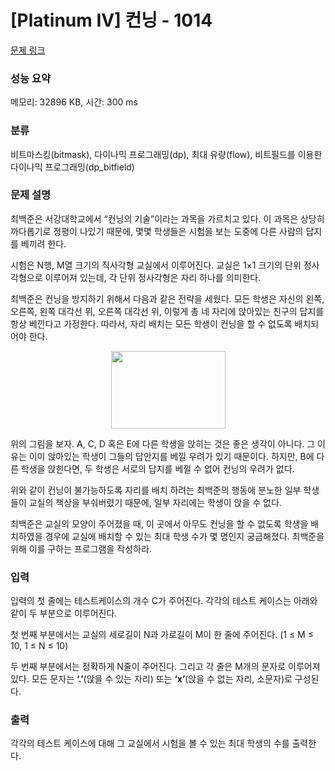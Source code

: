# [Platinum IV] 컨닝 - 1014 

[문제 링크](https://www.acmicpc.net/problem/1014) 

### 성능 요약

메모리: 32896 KB, 시간: 300 ms

### 분류

비트마스킹(bitmask), 다이나믹 프로그래밍(dp), 최대 유량(flow), 비트필드를 이용한 다이나믹 프로그래밍(dp_bitfield)

### 문제 설명

<p>최백준은 서강대학교에서 “컨닝의 기술”이라는 과목을 가르치고 있다. 이 과목은 상당히 까다롭기로 정평이 나있기 때문에, 몇몇 학생들은 시험을 보는 도중에 다른 사람의 답지를 베끼려 한다.</p>

<p>시험은 N행, M열 크기의 직사각형 교실에서 이루어진다. 교실은 1×1 크기의 단위 정사각형으로 이루어져 있는데, 각 단위 정사각형은 자리 하나를 의미한다.</p>

<p>최백준은 컨닝을 방지하기 위해서 다음과 같은 전략을 세웠다. 모든 학생은 자신의 왼쪽, 오른쪽, 왼쪽 대각선 위, 오른쪽 대각선 위, 이렇게 총 네 자리에 앉아있는 친구의 답지를 항상 베낀다고 가정한다. 따라서, 자리 배치는 모든 학생이 컨닝을 할 수 없도록 배치되어야 한다.</p>

<p style="text-align:center"><img alt="" src="https://www.acmicpc.net/upload/201003/cunning.JPG" style="height:124px; width:183px"></p>

<p>위의 그림을 보자. A, C, D 혹은 E에 다른 학생을 앉히는 것은 좋은 생각이 아니다. 그 이유는 이미 앉아있는 학생이 그들의 답안지를 베낄 우려가 있기 때문이다. 하지만, B에 다른 학생을 앉힌다면, 두 학생은 서로의 답지를 베낄 수 없어 컨닝의 우려가 없다.</p>

<p>위와 같이 컨닝이 불가능하도록 자리를 배치 하려는 최백준의 행동에 분노한 일부 학생들이 교실의 책상을 부숴버렸기 때문에, 일부 자리에는 학생이 앉을 수 없다.</p>

<p>최백준은 교실의 모양이 주어졌을 때, 이 곳에서 아무도 컨닝을 할 수 없도록 학생을 배치하였을 경우에 교실에 배치할 수 있는 최대 학생 수가 몇 명인지 궁금해졌다. 최백준을 위해 이를 구하는 프로그램을 작성하라.</p>

### 입력 

 <p>입력의 첫 줄에는 테스트케이스의 개수 C가 주어진다. 각각의 테스트 케이스는 아래와 같이 두 부분으로 이루어진다.</p>

<p>첫 번째 부분에서는 교실의 세로길이 N과 가로길이 M이 한 줄에 주어진다. (1 ≤ M ≤ 10, 1 ≤ N ≤ 10)</p>

<p>두 번째 부분에서는 정확하게 N줄이 주어진다. 그리고 각 줄은 M개의 문자로 이루어져있다. 모든 문자는 <strong>‘.’</strong>(앉을 수 있는 자리) 또는 <strong>‘x’</strong>(앉을 수 없는 자리, 소문자)로 구성된다.</p>

### 출력 

 <p>각각의 테스트 케이스에 대해 그 교실에서 시험을 볼 수 있는 최대 학생의 수를 출력한다.</p>

